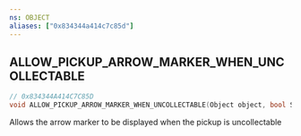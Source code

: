 ```yaml
---
ns: OBJECT
aliases: ["0x834344a414c7c85d"]
---
```

## ALLOW_PICKUP_ARROW_MARKER_WHEN_UNCOLLECTABLE

```c
// 0x834344A414C7C85D
void ALLOW_PICKUP_ARROW_MARKER_WHEN_UNCOLLECTABLE(Object object, bool Set);
```

Allows the arrow marker to be displayed when the pickup is uncollectable

